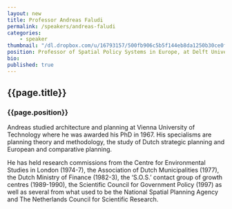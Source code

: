 ```yaml
---
layout: new
title: Professor Andreas Faludi
permalink: /speakers/andreas-faludi
categories: 
    - speaker
thumbnail: "/dl.dropbox.com/u/16793157/500fb906c5b5f144eb8da1250b30ce0f748d2770.jpg"
position: Professor of Spatial Policy Systems in Europe, at Delft University of Technology, Netherlands
bio: 
published: true
---
```


## {{page.title}}
### {{page.position}}

Andreas studied architecture and planning at Vienna University of Technology where he was awarded his PhD in 1967. His specialisms are planning theory and methodology, the study of Dutch strategic planning and European and comparative planning. 

He has held research commissions from the Centre for Environmental Studies in London (1974-7), the Association of Dutch Municipalities (1977), the Dutch Ministry of Finance (1982-3), the ‘S.O.S.’ contact group of growth centres (1989-1990), the Scientific Council for Government Policy (1997) as well as several from what used to be the National Spatial Planning Agency and The Netherlands Council for Scientific Research.